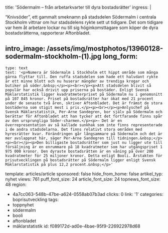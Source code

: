 title: 'Södermalm – från arbetarkvarter till dyra bostadsrätter'
ingress: |
  <p>“Knivsöder”, ett gammalt smeknamn på stadsdelen Södermalm i centrala Stockholm vittnar om hur stadsdelens rykte sett ut tidigare. Det som tidigare var hem åt arbetare lockar nu till sig höginkomsttagare som köper de dyra bostadsrätterna, rapporterar Aftonbladet.
  </p>
  
intro_image: /assets/img/mostphotos/13960128-sodermalm-stockholm-(1).jpg
long_form:
  -
    type: text
    text: '<p>Numera är Södermalm i Stockholm ett hippt område som många gärna flyttar till. Den ruffa stadsdelen som hade ett halvdant rykte är ett minne blott och nu huserar mängder av trendiga krogar och butiker på söder.&nbsp;</p><p><br></p><p>Att stadsdelen blivit så populär har också drivit upp priserna på bostäder. Enligt Svensk Mäklarstatistik ligger kvadratmeterpriset på Södermalm nu i genomsnitt på 107 845 kronor. Priset på bostadsrätter har ökat med 21 procent under de senaste två åren, skriver Aftonbladet. Det är främst de stora bostäderna som stigit mest i pris.</p><p><br></p><p>Anlyschef på Svensk Mäklarstatistik, Per-Arne Sandegren, bor själv på Södermalm och berättar för Aftonbladet att han tycker att det fortfarande finns spår av den ursprungliga Söder-charmen.</p><p>– Det är en överrepresentation av så kallade sunkhak som inte finns representerade i de andra stadsdelarna. Det finns relativt stora områden med hyresrätter kvar. Förändringen går långsammare på Södermalm och det är mer avslappnat här, säger Per-Arne Sandegren till tidningen.&nbsp;</p><p><br></p><p>Den billigaste bostadsrätter som just nu ligger ute till försäljning är en enrummare på 18 kvadratmeter som har utgångspriset 1 975 000 kronor. Den dyraste bostadsrätten är en våning på över 200 kvadratmeter för 25 miljoner kronor. Detta enligt Booli. Årstakten för prisutvecklingen på bostadsrätter på Södermalm ligger enligt Svensk Mäklarstatistik på plus 12,2 procent.&nbsp;</p>'
template: articles/article
sponsored: false
hide_from_home: false
artikel_typ: nyhet
views: 761
puff_font_size: 24
article_font_size: 24
topnews_font_size: 48
region:
  - 4a7cc063-548b-47be-a624-0558ab07b3ad
clicks: 0
link: '1'
categories: boprisutveckling
tags:
  - toppnyhet
  - södermalm
  - booli
  - aftonbladet
  - mäklarstatistik
id: f089172d-ad0e-4bae-95f9-226922978d68
